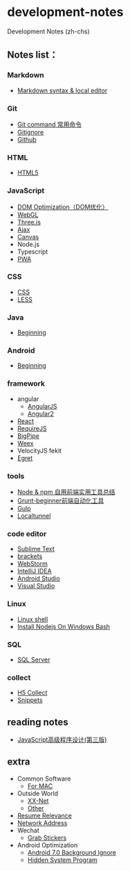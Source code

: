 # development-notes
Development Notes (zh-chs)

## Notes list：
### Markdown
* [Markdown syntax & local editor](./notes/markdown/markdown.md)

### Git
* [Git command 常用命令](./notes/git/git_command.md)
* [Gitignore](./notes/git/gitignore.md)
* [Github](./notes/git/github.md)

### HTML
* [HTML5](./notes/html/html5.md)

### JavaScript
* [DOM Optimization（DOM优化）](./notes/javascript/DOM_Optimization.md)
* [WebGL](./notes/javascript/webgl.md)
* [Three.js](./notes/javascript/threejs.md)
* [Ajax](./notes/javascript/Ajax.md)
* [Canvas](./notes/javascript/Canvas.md)
* Node.js
* Typescript
* [PWA](./notes/javascript/pwa.md)

### CSS
* [CSS](./notes/css/css.md)
* [LESS](./notes/css/less.md)

### Java
* [Beginning](./notes/java/beginning.md)

### Android
* [Beginning](./notes/android/beginning.md)

### framework
* angular 
    * [AngularJS](./notes/framework/AngularJS.md)
    * [Angular2](./notes/framework/Angular2.md)
* [React](./notes/framework/React.md)
* [RequireJS](./notes/framework/requireJS.md)
* [BigPipe](./notes/framework/BigPipe.md)
* [Weex](./notes/framework/weex.md)
* VelocityJS fekit
* [Egret](./notes/framework/Egret.md)

### tools
* [Node & npm 自用前端实用工具总结](./notes/tools/node(front-end).md)
* [Grunt-beginner前端自动化工具](./notes/tools/grunt.md)
* [Gulp](./notes/tools/gulp.md)
* [Localtunnel](./notes/tools/localtunnel.md)

### code editor
* [Sublime Text](./notes/code_editor/Sublime_Text_3.md)
* [brackets](./notes/code_editor/brackets.md)
* [WebStorm](./notes/code_editor/Web_Storm.md)
* [IntelliJ IDEA](./notes/code_editor/IDEA.md)
* [Android Studio](./notes/code_editor/Android_Studio.md)
* [Visual Studio](./notes/code_editor/Visual_Studio.md)

### Linux
* [Linux shell](./notes/Linux/Linux_shell.md)
* [Install Nodejs On Windows Bash](./notes/Linux/install_nodejs_on_windows_bash.md)

### SQL
* [SQL Server](./notes/sql/SQLServer.md)

### collect
* [H5 Collect](./notes/collect/H5Collect.md)
* [Snippets](./notes/collect/snippets.md)

## reading notes
* [JavaScript高级程序设计(第三版)](./readingNotes/JavaScript高级程序设计.md)

## extra
* Common Software
	* [For MAC](./extra/Common_Software_For_MAC.md)
* Outside World
  * [XX-Net](./extra/Outside_World/XX-Net.md)
  * [Other](./extra/Outside_World/Other.md)
* [Resume Relevance](./extra/Resume_Relevance.md)
* [Network Address](./extra/Network_Address.md)
* Wechat
  * [Grab Stickers](./extra/Wechat/Grab_Stickers.md)
* Android Optimization
  * [Android 7.0 Background Ignore](./extra/Android_Optimization/Android_7.0_Background_Ignore.md)
  * [Hidden System Program](./extra/Android_Optimization/Hidden_System_Program.md)
  